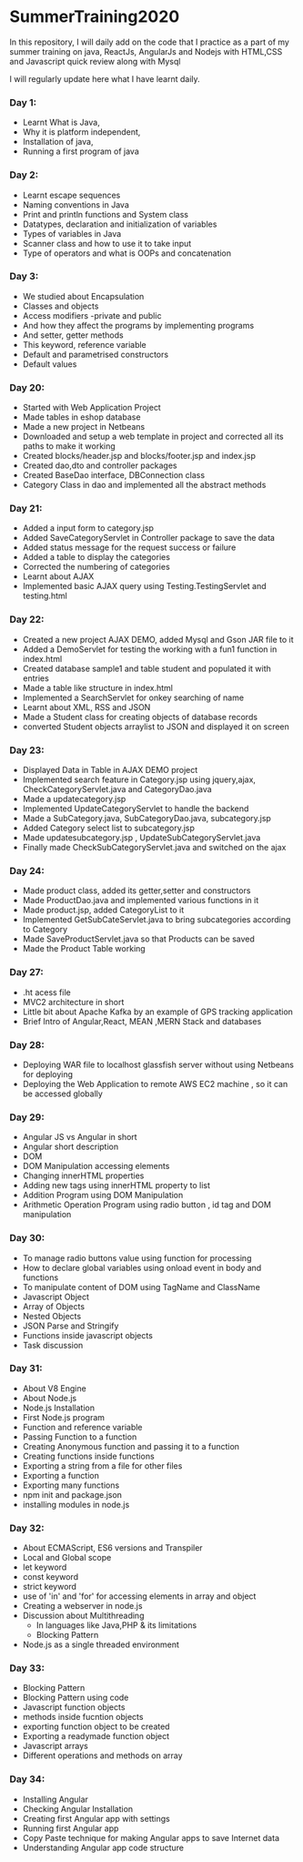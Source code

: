 # SummerTraining2020
In this repository, I will daily add on the code that I practice as a part of my summer training on java, ReactJs, AngularJs and Nodejs with HTML,CSS and Javascript quick review along with Mysql

I will regularly update here what I have learnt daily.

### Day 1:
- Learnt What is Java, 
- Why it is platform independent,
- Installation of java,
- Running a first program of java

### Day 2: 
- Learnt escape sequences
- Naming conventions in Java
- Print and println functions and System class 
- Datatypes, declaration and initialization of variables
- Types of variables in Java
- Scanner class and how to use it to take input 
- Type of operators and what is OOPs and concatenation

### Day 3:
- We studied about Encapsulation
- Classes and objects
- Access modifiers -private and public 
- And how they affect the programs by implementing programs 
- And setter, getter methods
- This keyword, reference variable 
- Default and parametrised constructors 
- Default values 

### Day 20:
- Started with Web Application Project 
- Made tables in eshop database
- Made a new project in Netbeans 
- Downloaded and setup a web template in project and corrected all its paths to make it working
- Created blocks/header.jsp and blocks/footer.jsp and index.jsp 
- Created dao,dto and controller packages
- Created BaseDao interface, DBConnection class
- Category Class in dao and implemented all the abstract methods

### Day 21:
- Added a input form to category.jsp
- Added SaveCategoryServlet in Controller package to save the data
- Added status message for the request success or failure
- Added a table to display the categories
- Corrected the numbering of categories
- Learnt about AJAX
- Implemented basic AJAX query using Testing.TestingServlet and testing.html

### Day 22:
- Created a new project AJAX DEMO, added Mysql and Gson JAR file to it
- Added a DemoServlet for testing the working with a fun1 function in index.html
- Created database sample1 and table student and populated it with entries
- Made a table like structure in index.html
- Implemented a SearchServlet for onkey searching of name
- Learnt about XML, RSS and JSON
- Made a Student class for creating objects of database records
- converted Student objects arraylist to JSON and displayed it on screen

### Day 23:
- Displayed Data in Table in AJAX DEMO project
- Implemented search feature in Category.jsp using jquery,ajax, CheckCategoryServlet.java and CategoryDao.java
- Made a updatecategory.jsp
- Implemented UpdateCategoryServlet to handle the backend
- Made a SubCategory.java, SubCategoryDao.java, subcategory.jsp
- Added Category select list to subcategory.jsp
- Made updatesubcategory.jsp , UpdateSubCategoryServlet.java
- Finally made CheckSubCategoryServlet.java and switched on the ajax

### Day 24:
- Made product class, added its getter,setter and constructors
- Made ProductDao.java and implemented various functions in it
- Made product.jsp, added CategoryList to it
- Implemented GetSubCateServlet.java to bring subcategories according to Category
- Made SaveProductServlet.java so that Products can be saved
- Made the Product Table working

### Day 27:
- .ht acess file
- MVC2 architecture in short
- Little bit about Apache Kafka by an example of GPS tracking application
- Brief Intro of Angular,React, MEAN ,MERN Stack and databases

### Day 28:
- Deploying WAR file to localhost glassfish server without using Netbeans for deploying
- Deploying the Web Application to remote AWS EC2 machine , so it can be accessed globally

### Day 29:
- Angular JS vs Angular in short
- Angular short description
- DOM
- DOM Manipulation accessing elements
- Changing innerHTML properties
- Adding new tags using innerHTML property to list
- Addition Program using DOM Manipulation
- Arithmetic Operation Program using radio button , id tag and DOM manipulation

### Day 30:
- To manage radio buttons value using function for processing
- How to declare global variables using onload event in body and functions
- To manipulate content of DOM using TagName and ClassName
- Javascript Object
- Array of Objects
- Nested Objects
- JSON Parse and Stringify
- Functions inside javascript objects
- Task discussion

### Day 31:
- About V8 Engine
- About Node.js
- Node.js Installation
- First Node.js program
- Function and reference variable
- Passing Function to a function
- Creating Anonymous function and passing it to a function
- Creating functions inside functions
- Exporting a string from a file for other files
- Exporting a function
- Exporting many functions
- npm init and package.json
- installing modules in node.js

### Day 32:
- About ECMAScript, ES6 versions and Transpiler
- Local and Global scope
- let keyword
- const keyword
- strict keyword
- use of 'in' and 'for' for accessing elements in array and object
- Creating a webserver in node.js
- Discussion about Multithreading 
  - In languages like Java,PHP & its limitations
  - Blocking Pattern
- Node.js as a single threaded environment

### Day 33:
- Blocking Pattern
- Blocking Pattern using code
- Javascript function objects
- methods inside fucntion objects
- exporting function object to be created
- Exporting a readymade function object
- Javascript arrays
- Different operations and methods on array

### Day 34:
- Installing Angular
- Checking Angular Installation
- Creating first Angular app with settings
- Running first Angular app
- Copy Paste technique for making Angular apps to save Internet data
- Understanding Angular app code structure
